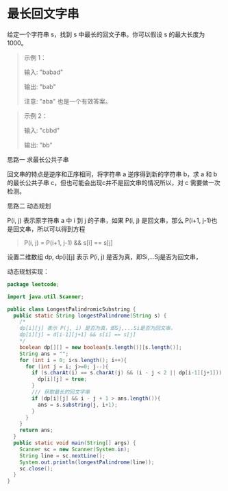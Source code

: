 # 最长回文字串

给定一个字符串 s，找到 s 中最长的回文子串。你可以假设 s 的最大长度为 1000。

> 示例 1：
>
> 输入: "babad"
> 
> 输出: "bab"
>
> 注意: "aba" 也是一个有效答案。

> 示例 2：
>
> 输入: "cbbd"
>
> 输出: "bb"

思路一 求最长公共子串

回文串的特点是逆序和正序相同，将字符串 a 逆序得到新的字符串 b，求 a 和 b 的最长公共子串 c，但也可能会出现c并不是回文串的情况所以，对 c 需要做一次检测。

思路二 动态规划

P(i, j) 表示原字符串 a 中 i 到 j 的子串，如果 P(i, j) 是回文串，那么 P(i+1, j-1)也是回文串，所以可以得到方程
> P(i, j) = P(i+1, j-1) && s[i] == s[j]

设置二维数组 dp, dp[i][j] 表示 P(i, j) 是否为真，即Si,...Sj是否为回文串，  

动态规划实现：

```Java
package leetcode;

import java.util.Scanner;

public class LongestPalindromicSubstring {
  public static String longestPalindrome(String s) {
    /*
    dp[i][j] 表示 P(j, i) 是否为真，即Sj,...Si是否为回文串，
    dp[i][j] = d[i-1][j+1] && s[i] == s[j]  
    */
    boolean dp[][] = new boolean[s.length()][s.length()];
    String ans = "";
    for (int i = 0; i<s.length(); i++){
      for (int j = i; j>=0; j--){
        if (s.charAt(i) == s.charAt(j) && (i - j < 2 || dp[i-1][j+1])) {
          dp[i][j] = true;
        }
        /// 获取最长的回文字串
        if (dp[i][j] && i - j + 1 > ans.length()){
          ans = s.substring(j, i+1);
        }
      }
    }
    return ans;
  }
  public static void main(String[] args) {
    Scanner sc = new Scanner(System.in);
    String line = sc.nextLine();
    System.out.println(longestPalindrome(line));
    sc.close();
  }
}

```